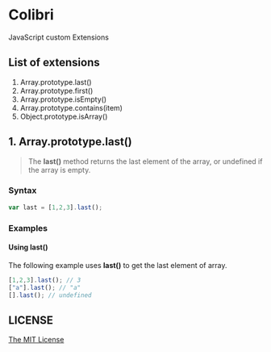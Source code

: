 # Colibri
JavaScript custom Extensions

## List of extensions

1. Array.prototype.last()
2. Array.prototype.first()
3. Array.prototype.isEmpty()
4. Array.prototype.contains(item)
5. Object.prototype.isArray()

## 1. Array.prototype.last()
> The **last()** method returns the last element of the array, or undefined if the array is empty.
### Syntax
```js
var last = [1,2,3].last();
```
### Examples
#### Using last()
The following example uses **last()** to get the last element of array.

```js
[1,2,3].last(); // 3
["a"].last(); // "a"
[].last(); // undefined
```
## LICENSE
[The MIT License](https://github.com/Sufflavus/KoBindings/blob/master/LICENSE)